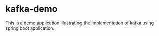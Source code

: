 # kafka-demo
This is a demo application illustrating the implementation of kafka using spring boot application.
